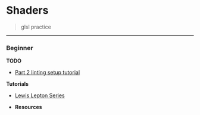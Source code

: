 # Shaders

> glsl practice

---

### Beginner

**TODO**

- [Part 2 linting setup tutorial](https://www.youtube.com/watch?v=NQ-g6v7GtoI&list=PL4neAtv21WOmIrTrkNO3xCyrxg4LKkrF7&index=3&ab_channel=LewisLepton)

**Tutorials**

- [Lewis Lepton Series](https://www.youtube.com/watch?v=K1AcS_UpUQ4&list=PL4neAtv21WOmIrTrkNO3xCyrxg4LKkrF7&index=2&ab_channel=LewisLepton)

- **Resources**
